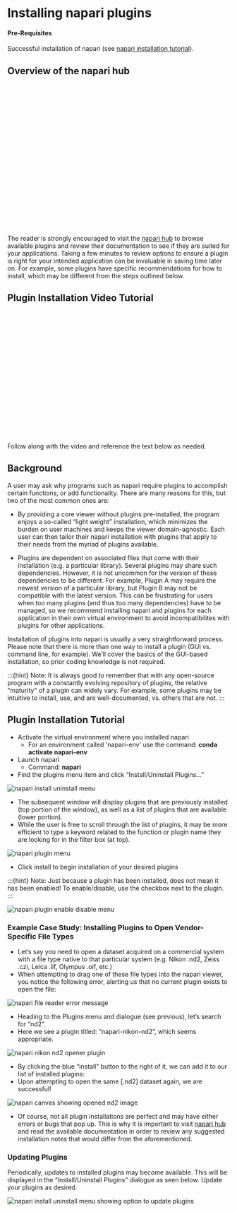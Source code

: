 # Installing napari plugins

#### Pre-Requisites
Successful installation of napari (see [napari installation tutorial](https://chanzuckerberg.github.io/napari-segmentation-workshop/onboard/gettingstarted.html)).

## Overview of the napari hub

<script src="https://fast.wistia.com/embed/medias/md1jundqsq.jsonp" async></script><script src="https://fast.wistia.com/assets/external/E-v1.js" async></script><div class="wistia_responsive_padding" style="padding:64.79% 0 0 0;position:relative;"><div class="wistia_responsive_wrapper" style="height:100%;left:0;position:absolute;top:0;width:100%;"><div class="wistia_embed wistia_async_md1jundqsq seo=false videoFoam=true" style="height:100%;position:relative;width:100%"><div class="wistia_swatch" style="height:100%;left:0;opacity:0;overflow:hidden;position:absolute;top:0;transition:opacity 200ms;width:100%;"><img src="https://fast.wistia.com/embed/medias/md1jundqsq/swatch" style="filter:blur(5px);height:100%;object-fit:contain;width:100%;" alt="" aria-hidden="true" onload="this.parentNode.style.opacity=1;" /></div></div></div></div>

The reader is strongly encouraged to visit the [napari hub](https://www.napari-hub.org/) to browse available plugins and review their documentation to see if they are suited for your applications. Taking a few minutes to review options to ensure a plugin is right for your intended application can be invaluable in saving time later on. For example, some plugins have specific recommendations for how to install, which may be different from the steps outlined below.

## Plugin Installation Video Tutorial

<script src="https://fast.wistia.com/embed/medias/em0g2n34k7.jsonp" async></script><script src="https://fast.wistia.com/assets/external/E-v1.js" async></script><div class="wistia_responsive_padding" style="padding:56.25% 0 0 0;position:relative;"><div class="wistia_responsive_wrapper" style="height:100%;left:0;position:absolute;top:0;width:100%;"><div class="wistia_embed wistia_async_em0g2n34k7 seo=false videoFoam=true" style="height:100%;position:relative;width:100%"><div class="wistia_swatch" style="height:100%;left:0;opacity:0;overflow:hidden;position:absolute;top:0;transition:opacity 200ms;width:100%;"><img src="https://fast.wistia.com/embed/medias/em0g2n34k7/swatch" style="filter:blur(5px);height:100%;object-fit:contain;width:100%;" alt="" aria-hidden="true" onload="this.parentNode.style.opacity=1;" /></div></div></div></div>

Follow along with the video and reference the text below as needed. 

## Background
A user may ask why programs such as napari require plugins to accomplish certain functions, or add functionality.  There are many reasons for this, but two of the most common ones are:

- By providing a core viewer without plugins pre-installed, the program enjoys a so-called “light weight” installation, which minimizes the burden on user machines and keeps the viewer domain-agnostic. Each user can then tailor their napari installation with plugins that apply to their needs from the myriad of plugins available. 

- Plugins are dependent on associated files that come with their installation (e.g. a particular library). Several plugins may share such dependencies. However, it is not uncommon for the version of these dependencies to be different. For example, Plugin A may require the newest version of a particular library, but Plugin B may not be compatible with the latest version. This can be frustrating for users when too many plugins (and thus too many dependencies) have to be managed, so we recommend installing napari and plugins for each application in their own virtual environment to avoid incompatibilites with plugins for other applications.

Installation of plugins into napari is usually a very straightforward process. Please note that there is more than one way to install a plugin (GUI vs. command line, for example). We’ll cover the basics of the GUI-based installation, so prior coding knowledge is not required.

:::{hint} Note: It is always good to remember that with any open-source program with a constantly evolving repository of plugins, the relative “maturity” of a plugin can widely vary. For example, some plugins may be intuitive to install, use, and are well-documented, vs. others that are not.
:::

## Plugin Installation Tutorial

- Activate the virtual environment where you installed napari
  - For an environment called 'napari-env' use the command: **conda activate napari-env** 
- Launch napari
  -  Command: **napari** 
- Find the plugins menu item and click “Install/Uninstall Plugins…”

![napari install uninstall menu](images/plugin1.png)

- The subsequent window will display plugins that are previously installed (top portion of the window), as well as a list of plugins that are available (lower portion).
- While the user is free to scroll through the list of plugins, it may be more efficient to type a keyword related to the function or plugin name they are looking for in the filter box (at top).

![napari plugin menu](images/plugin2.png)

- Click install to begin installation of your desired plugins

:::{hint} Note: Just because a plugin has been installed, does not mean it has been enabled! To enable/disable, use the checkbox next to the plugin.
:::

![napari plugin enable disable menu](images/plugin5.png)

### Example Case Study: Installing Plugins to Open Vendor-Specific File Types

- Let’s say you need to open a dataset acquired on a commercial system with a file type native to that particular system (e.g. Nikon .nd2, Zeiss .czi, Leica .lif, Olympus .oif, etc.)
- When attempting to drag one of these file types into the napari viewer, you notice the following error, alerting us that no current plugin exists to open the file:

![napari file reader error message](images/plugin3.png)

- Heading to the Plugins menu and dialogue (see previous), let’s search for “nd2”.
- Here we see a plugin titled: “napari-nikon-nd2”, which seems appropriate.

![napari nikon nd2 opener plugin](images/plugin4.png)

- By clicking the blue “install” button to the right of it, we can add it to our list of installed plugins:
- Upon attempting to open the same [.nd2] dataset again, we are successful!

![napari canvas showing opened nd2 image](images/plugin6.png)

- Of course, not all plugin installations are perfect and may have either errors or bugs that pop up.  This is why it is important to visit [napari hub](napari-hub.org) and read the available documentation in order to review any suggested installation notes that would differ from the aforementioned.

### Updating Plugins

Periodically, updates to installed plugins may become available.  This will be displayed in the “Install/Uninstall Plugins” dialogue as seen below. Update your plugins as desired.

![napari install uninstall menu showing option to update plugins](images/plugin7.png)

